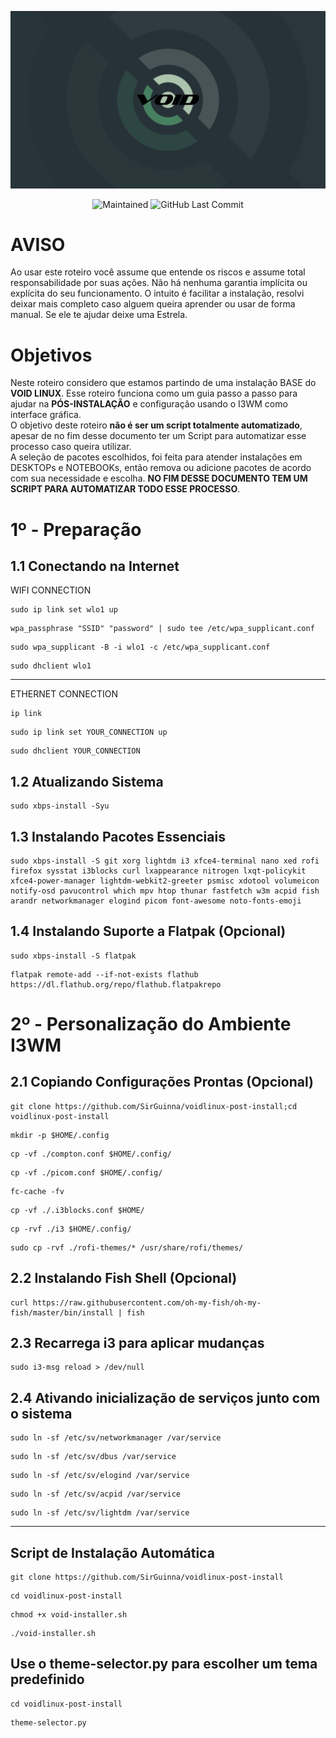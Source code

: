 <p align="center">
<img width="700px" src="https://github.com/SirGuinna/voidlinux-post-install/blob/main/img/void-img.jpg" align="center" alt="white" /><br><br>
  
<img alt="Maintained" src="https://img.shields.io/badge/Maintained%3F-Yes-green">
<img alt="GitHub Last Commit" src="https://img.shields.io/github/last-commit/SirGuinna/voidlinux-post-install">
</p>

# AVISO

Ao usar este roteiro você assume que entende os riscos e assume total responsabilidade por suas ações. Não há nenhuma garantia implícita ou explícita do seu funcionamento. O intuito é facilitar a instalação, resolvi deixar mais completo caso alguem queira aprender ou usar de forma manual. Se ele te ajudar deixe uma Estrela.

# Objetivos

Neste roteiro considero que estamos partindo de uma instalação BASE do **VOID LINUX**. Esse roteiro funciona como um guia passo a passo para ajudar na **PÓS-INSTALAÇÃO** e configuração usando o I3WM como interface gráfica.
<br>
O objetivo deste roteiro **não é ser um script totalmente automatizado**, apesar de no fim desse documento ter um Script para automatizar esse processo caso queira utilizar.
<br>
A seleção de pacotes escolhidos, foi feita para atender instalações em DESKTOPs e NOTEBOOKs, então remova ou adicione pacotes de acordo com sua necessidade e escolha. **NO FIM DESSE DOCUMENTO TEM UM SCRIPT PARA AUTOMATIZAR TODO ESSE PROCESSO**.

# 1º - Preparação

## 1.1 Conectando na Internet
WIFI CONNECTION
```shellscript
sudo ip link set wlo1 up
```
```shellscript
wpa_passphrase "SSID" "password" | sudo tee /etc/wpa_supplicant.conf
```
```shellscript
sudo wpa_supplicant -B -i wlo1 -c /etc/wpa_supplicant.conf
```
```shellscript
sudo dhclient wlo1
```

---

ETHERNET CONNECTION
```shellscript
ip link
```
```shellscript
sudo ip link set YOUR_CONNECTION up
```
```shellscript
sudo dhclient YOUR_CONNECTION
```

## 1.2 Atualizando Sistema
```shellscript
sudo xbps-install -Syu
```

## 1.3 Instalando Pacotes Essenciais
```shellscript
sudo xbps-install -S git xorg lightdm i3 xfce4-terminal nano xed rofi firefox sysstat i3blocks curl lxappearance nitrogen lxqt-policykit xfce4-power-manager lightdm-webkit2-greeter psmisc xdotool volumeicon notify-osd pavucontrol which mpv htop thunar fastfetch w3m acpid fish arandr networkmanager elogind picom font-awesome noto-fonts-emoji
```

## 1.4 Instalando Suporte a Flatpak (Opcional)
```shellscript
sudo xbps-install -S flatpak
```
```shellscript
flatpak remote-add --if-not-exists flathub https://dl.flathub.org/repo/flathub.flatpakrepo
```

# 2º - Personalização do Ambiente I3WM

## 2.1 Copiando Configurações Prontas (Opcional)
```shellscript
git clone https://github.com/SirGuinna/voidlinux-post-install;cd voidlinux-post-install
```
```shellscript
mkdir -p $HOME/.config
```
```shellscript
cp -vf ./compton.conf $HOME/.config/
```
```shellscript
cp -vf ./picom.conf $HOME/.config/
```
```shellscript
fc-cache -fv
```
```shellscript
cp -vf ./.i3blocks.conf $HOME/
```
```shellscript
cp -rvf ./i3 $HOME/.config/
```
```shellscript
sudo cp -rvf ./rofi-themes/* /usr/share/rofi/themes/
```

## 2.2 Instalando Fish Shell (Opcional)
```shellscript
curl https://raw.githubusercontent.com/oh-my-fish/oh-my-fish/master/bin/install | fish
```

## 2.3 Recarrega i3 para aplicar mudanças
```shellscript
sudo i3-msg reload > /dev/null
```

## 2.4 Ativando inicialização de serviços junto com o sistema
```shellscript
sudo ln -sf /etc/sv/networkmanager /var/service
```
```shellscript
sudo ln -sf /etc/sv/dbus /var/service
```
```shellscript
sudo ln -sf /etc/sv/elogind /var/service
```
```shellscript
sudo ln -sf /etc/sv/acpid /var/service
```
```shellscript
sudo ln -sf /etc/sv/lightdm /var/service
```


---


## Script de Instalação Automática
```shellscript
git clone https://github.com/SirGuinna/voidlinux-post-install
```
```shellscript
cd voidlinux-post-install
```
```shellscript
chmod +x void-installer.sh
```
```shellscript
./void-installer.sh
```

## Use o theme-selector.py para escolher um tema predefinido
```shellscript
cd voidlinux-post-install
```
```shellscript
theme-selector.py
```
